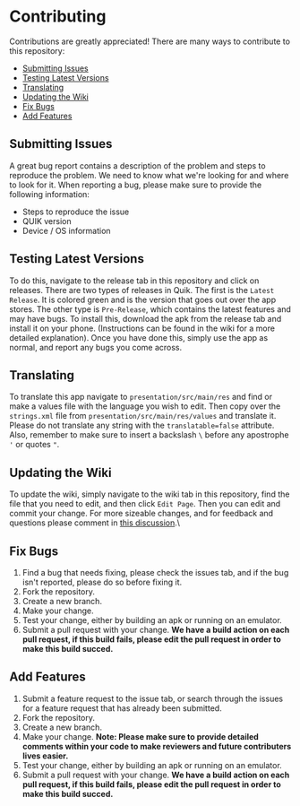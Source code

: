 # Contributing
Contributions are greatly appreciated! There are many ways to contribute to this repository:
* [Submitting Issues](#submitting-Issues)
* [Testing Latest Versions](#testing-latest-versions)
* [Translating](#translating)
* [Updating the Wiki](#updating-the-wiki)
* [Fix Bugs](#fix-bugs)
* [Add Features](#add-features)
## Submitting Issues
A great bug report contains a description of the problem and steps to reproduce the problem. We need to know what we're looking for and where to look for it.
When reporting a bug, please make sure to provide the following information:
* Steps to reproduce the issue
* QUIK version
* Device / OS information
## Testing Latest Versions
To do this, navigate to the release tab in this repository and click on releases. There are two types of releases in Quik. The first is the `Latest Release`.  It is colored green and is the version that goes out over the app stores. The other type is `Pre-Release`, which contains the latest features and may have bugs. To install this, download the apk from the release tab and install it on your phone. (Instructions can be found in the wiki for a more detailed explanation).
Once you have done this, simply use the app as normal, and report any bugs you come across.
## Translating 
To translate this app navigate to `presentation/src/main/res` and find or make a values file with the language you wish to edit. Then copy over the `strings.xml` file from `presentation/src/main/res/values` and translate it. Please do not translate any string with the `translatable=false` attribute. Also, remember to make sure to insert a backslash `\` before any apostrophe `'` or quotes `"`.
## Updating the Wiki 
To update the wiki, simply navigate to the wiki tab in this repository, find the file that you need to edit, and then click `Edit Page`. Then you can edit and commit your change. For more sizeable changes, and for feedback and questions please comment in [this discussion](https://github.com/octoshrimpy/quik/discussions/174).\
## Fix Bugs 
1. Find a bug that needs fixing, please check the issues tab, and if the bug isn't reported, please do so before fixing it.
2. Fork the repository.
3. Create a new branch.
4. Make your change.
5. Test your change, either by building an apk or running on an emulator.
6. Submit a pull request with your change.
**We have a build action on each pull request, if this build fails, please edit the pull request in order to make this build succed.**
## Add Features 
1. Submit a feature request to the issue tab, or search through the issues for a feature request that has already been submitted.
2. Fork the repository.
3. Create a new branch.
4. Make your change. **Note: Please make sure to provide detailed comments within your code to make reviewers and future contributers lives easier.**
5. Test your change, either by building an apk or running on an emulator.
6. Submit a pull request with your change.
**We have a build action on each pull request, if this build fails, please edit the pull request in order to make this build succed.**
